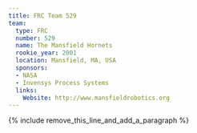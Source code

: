 ```yaml
---
title: FRC Team 529
team:
  type: FRC
  number: 529
  name: The Mansfield Hornets
  rookie_year: 2001
  location: Mansfield, MA, USA
  sponsors:
  - NASA
  - Invensys Process Systems
  links:
    Website: http://www.mansfieldrobotics.org
---
```


{% include remove_this_line_and_add_a_paragraph %}